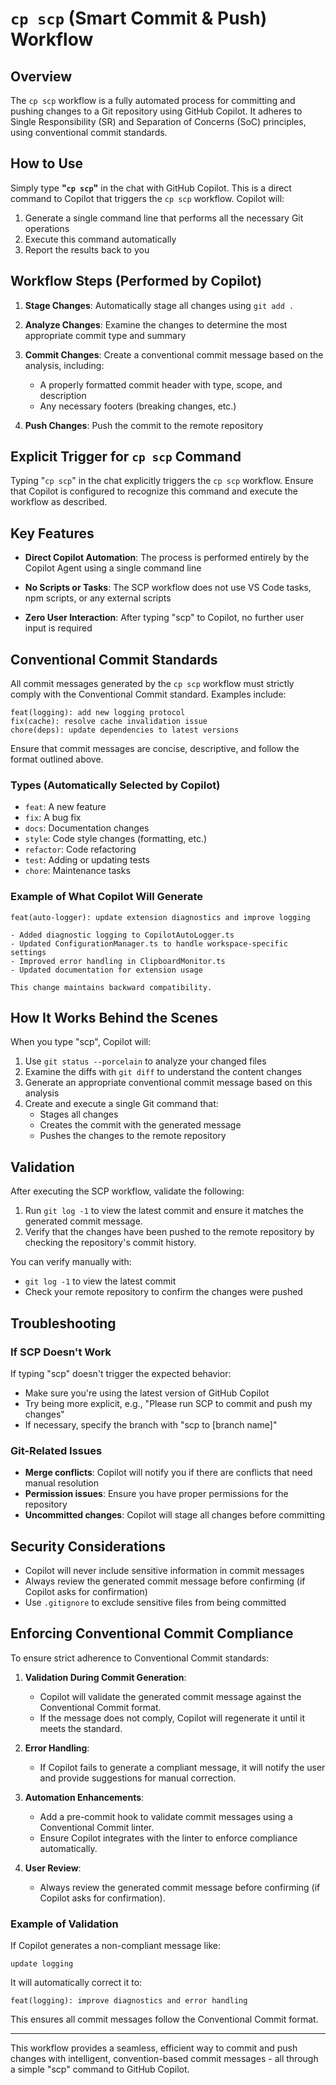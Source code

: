 # `cp scp` (Smart Commit & Push) Workflow

## Overview

The `cp scp` workflow is a fully automated process for committing and pushing changes to a Git repository using GitHub Copilot. It adheres to Single Responsibility (SR) and Separation of Concerns (SoC) principles, using conventional commit standards.

## How to Use

Simply type **"`cp scp`"** in the chat with GitHub Copilot. This is a direct command to Copilot that triggers the `cp scp` workflow. Copilot will:

1. Generate a single command line that performs all the necessary Git operations
2. Execute this command automatically
3. Report the results back to you

## Workflow Steps (Performed by Copilot)

1. **Stage Changes**: Automatically stage all changes using `git add .`

2. **Analyze Changes**: Examine the changes to determine the most appropriate commit type and summary

3. **Commit Changes**: Create a conventional commit message based on the analysis, including:
   - A properly formatted commit header with type, scope, and description
   - Any necessary footers (breaking changes, etc.)

4. **Push Changes**: Push the commit to the remote repository

## Explicit Trigger for `cp scp` Command

Typing "`cp scp`" in the chat explicitly triggers the `cp scp` workflow. Ensure that Copilot is configured to recognize this command and execute the workflow as described.

## Key Features

- **Direct Copilot Automation**: The process is performed entirely by the Copilot Agent using a single command line

- **No Scripts or Tasks**: The SCP workflow does not use VS Code tasks, npm scripts, or any external scripts

- **Zero User Interaction**: After typing "scp" to Copilot, no further user input is required

## Conventional Commit Standards

All commit messages generated by the `cp scp` workflow must strictly comply with the Conventional Commit standard. Examples include:

```plaintext
feat(logging): add new logging protocol
fix(cache): resolve cache invalidation issue
chore(deps): update dependencies to latest versions
```

Ensure that commit messages are concise, descriptive, and follow the format outlined above.

### Types (Automatically Selected by Copilot)

- `feat`: A new feature
- `fix`: A bug fix
- `docs`: Documentation changes
- `style`: Code style changes (formatting, etc.)
- `refactor`: Code refactoring
- `test`: Adding or updating tests
- `chore`: Maintenance tasks

### Example of What Copilot Will Generate

```plaintext
feat(auto-logger): update extension diagnostics and improve logging

- Added diagnostic logging to CopilotAutoLogger.ts
- Updated ConfigurationManager.ts to handle workspace-specific settings
- Improved error handling in ClipboardMonitor.ts
- Updated documentation for extension usage

This change maintains backward compatibility.
```

## How It Works Behind the Scenes

When you type "scp", Copilot will:

1. Use `git status --porcelain` to analyze your changed files
2. Examine the diffs with `git diff` to understand the content changes
3. Generate an appropriate conventional commit message based on this analysis
4. Create and execute a single Git command that:
   - Stages all changes
   - Creates the commit with the generated message
   - Pushes the changes to the remote repository

## Validation

After executing the SCP workflow, validate the following:

1. Run `git log -1` to view the latest commit and ensure it matches the generated commit message.
2. Verify that the changes have been pushed to the remote repository by checking the repository's commit history.

You can verify manually with:

- `git log -1` to view the latest commit
- Check your remote repository to confirm the changes were pushed

## Troubleshooting

### If SCP Doesn't Work

If typing "scp" doesn't trigger the expected behavior:

- Make sure you're using the latest version of GitHub Copilot
- Try being more explicit, e.g., "Please run SCP to commit and push my changes"
- If necessary, specify the branch with "scp to [branch name]"

### Git-Related Issues

- **Merge conflicts**: Copilot will notify you if there are conflicts that need manual resolution
- **Permission issues**: Ensure you have proper permissions for the repository
- **Uncommitted changes**: Copilot will stage all changes before committing

## Security Considerations

- Copilot will never include sensitive information in commit messages
- Always review the generated commit message before confirming (if Copilot asks for confirmation)
- Use `.gitignore` to exclude sensitive files from being committed

## Enforcing Conventional Commit Compliance

To ensure strict adherence to Conventional Commit standards:

1. **Validation During Commit Generation**:
   - Copilot will validate the generated commit message against the Conventional Commit format.
   - If the message does not comply, Copilot will regenerate it until it meets the standard.

2. **Error Handling**:
   - If Copilot fails to generate a compliant message, it will notify the user and provide suggestions for manual correction.

3. **Automation Enhancements**:
   - Add a pre-commit hook to validate commit messages using a Conventional Commit linter.
   - Ensure Copilot integrates with the linter to enforce compliance automatically.

4. **User Review**:
   - Always review the generated commit message before confirming (if Copilot asks for confirmation).

### Example of Validation

If Copilot generates a non-compliant message like:

```plaintext
update logging
```

It will automatically correct it to:

```plaintext
feat(logging): improve diagnostics and error handling
```

This ensures all commit messages follow the Conventional Commit format.

---

This workflow provides a seamless, efficient way to commit and push changes with intelligent, convention-based commit messages - all through a simple "scp" command to GitHub Copilot.
